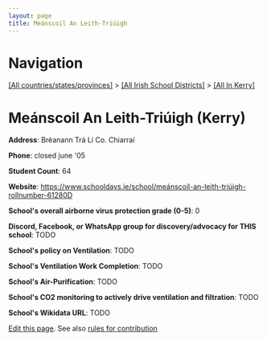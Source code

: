 ```yaml
---
layout: page
title: Meánscoil An Leith-Triúigh
---
```

# Navigation

[[All countries/states/provinces]](../../..) > [[All Irish School Districts]](../..) > [[All In Kerry]](..)

# Meánscoil An Leith-Triúigh (Kerry)

**Address**: Bréanann Trá Lí Co. Chiarraí

**Phone**: closed june '05

**Student Count**: 64

**Website**: <https://www.schooldays.ie/school/meánscoil-an-leith-triúigh-rollnumber-61280D>

**School's overall airborne virus protection grade (0-5)**: 0

**Discord, Facebook, or WhatsApp group for discovery/advocacy for THIS school**: TODO

**School's policy on Ventilation**: TODO

**School's Ventilation Work Completion**: TODO

**School's Air-Purification**: TODO

**School's CO2 monitoring to actively drive ventilation and filtration**: TODO

**School's Wikidata URL**: TODO


[Edit this page](https://github.com/ventilate-schools/Ireland/edit/main/./Kerry/Meánscoil_An_Leith-Triúigh.md). See also [rules for contribution](../../../contribution-rules/)